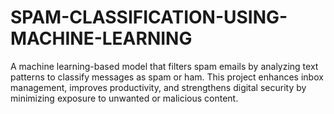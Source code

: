 # SPAM-CLASSIFICATION-USING-MACHINE-LEARNING
A machine learning-based model that filters spam emails by analyzing text patterns to classify messages as spam or ham. This project enhances inbox management, improves productivity, and strengthens digital security by minimizing exposure to unwanted or malicious content.
